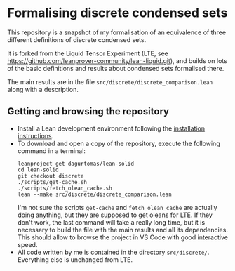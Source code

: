 # Formalising discrete condensed sets

This repository is a snapshot of my formalisation of an equivalence of three different definitions of discrete condensed sets.

It is forked from the Liquid Tensor Experiment (LTE, see https://github.com/leanprover-community/lean-liquid.git), and builds on lots of the basic definitions and results about condensed sets formalised there.

The main results are in the file `src/discrete/discrete_comparison.lean` along with a description.

## Getting and browsing the repository

* Install a Lean development environment following the
  [installation instructions](https://leanprover-community.github.io/get_started.html#regular-install).
* To download and open a copy of the repository, execute the following command in a terminal:
  ```
  leanproject get dagurtomas/lean-solid
  cd lean-solid
  git checkout discrete
  ./scripts/get-cache.sh
  ./scripts/fetch_olean_cache.sh
  lean --make src/discrete/discrete_comparison.lean
  ```
  I'm not sure the scripts `get-cache` and `fetch_olean_cache` are actually doing anything, but they are supposed to get oleans for LTE. If they don't work, the last command will take a really long time, but it is necessary to build the file with the main results and all its dependencies. This should allow to browse the project in VS Code with good interactive speed.
* All code written by me is contained in the directory `src/discrete/`. Everything else is unchanged from LTE.
